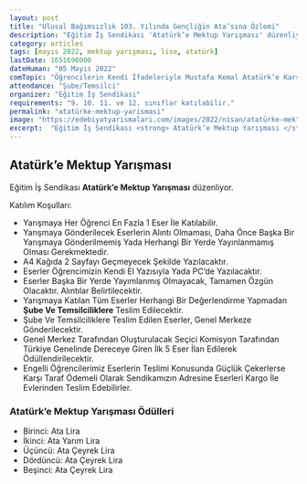 ```yaml
---
layout: post
title: "Ulusal Bağımsızlık 103. Yılında Gençliğin Ata’sına Özlemi"
description: "Eğitim İş Sendikası 'Atatürk’e Mektup Yarışması' düzenliyor."
category: articles
tags: [mayıs 2022, mektup yarışması, lise, atatürk]
lastDate: 1651698000
dateHuman: "05 Mayıs 2022"
comTopic: "Öğrencilerin Kendi İfadeleriyle Mustafa Kemal Atatürk’e Karşı Duygu Ve Düşüncelerini Mektup Türü Kurallarına Uygun Olarak Yazmaları."
attendance: "Şube/Temsilci"
organizer: "Eğitim İş Sendikası"
requirements: "9. 10. 11. ve 12. sınıflar katılabilir."
permalink: "atatürke-mektup-yarismasi"
image: "https://edebiyatyarismalari.com/images/2022/nisan/atatürke-mektup-yarismasi.jpg"
excerpt:  "Eğitim İş Sendikası <strong> Atatürk’e Mektup Yarışması </strong> düzenliyor."
---
```


## Atatürk’e Mektup Yarışması
Eğitim İş Sendikası **Atatürk’e Mektup Yarışması** düzenliyor.

Katılım Koşulları:
- Yarışmaya Her Öğrenci En Fazla 1 Eser İle Katılabilir.
- Yarışmaya Gönderilecek Eserlerin Alıntı Olmaması, Daha Önce Başka Bir Yarışmaya Gönderilmemiş Yada Herhangi Bir Yerde Yayınlanmamış Olması Gerekmektedir.
- A4 Kağıda 2 Sayfayı Geçmeyecek Şekilde Yazılacaktır.
- Eserler Öğrencimizin Kendi El Yazısıyla Yada PC’de Yazılacaktır.
- Eserler Başka Bir Yerde Yayımlanmış Olmayacak, Tamamen Özgün Olacaktır. Alıntılar Belirtilecektir.
- Yarışmaya Katılan Tüm Eserler Herhangi Bir Değerlendirme Yapmadan **Şube Ve Temsilciliklere** Teslim Edilecektir.
- Şube Ve Temsilciliklere Teslim Edilen Eserler, Genel Merkeze Gönderilecektir.
- Genel Merkez Tarafından Oluşturulacak Seçici Komisyon Tarafından Türkiye Genelinde Dereceye Giren İlk 5 Eser İlan Edilerek Ödüllendirilecektir.
- Engelli Öğrencilerimiz Eserlerin Teslimi Konusunda Güçlük Çekerlerse Karşı Taraf Ödemeli Olarak Sendikamızın Adresine Eserleri Kargo İle Evlerinden Teslim Edebilirler.

### Atatürk’e Mektup Yarışması Ödülleri
- Birinci: Ata Lira
- İkinci: Ata Yarım Lira
- Üçüncü: Ata Çeyrek Lira
- Dördüncü: Ata Çeyrek Lira
- Beşinci: Ata Çeyrek Lira